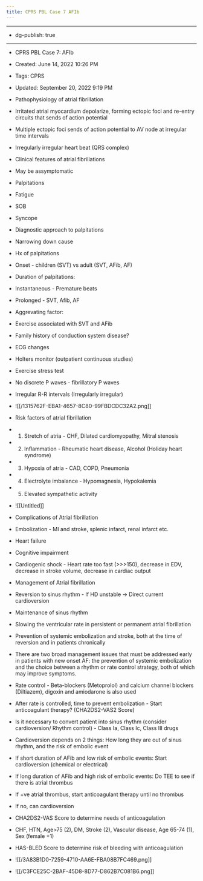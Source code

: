 ```yaml
---
title: CPRS PBL Case 7 AFIb
---
```


- --

- dg-publish: true

- --

- CPRS PBL Case 7: AFIb

- Created: June 14, 2022 10:26 PM

- Tags: CPRS

- Updated: September 20, 2022 9:19 PM

- Pathophysiology of atrial fibrillation

- Irritated atrial myocardium depolarize, forming ectopic foci and re-entry circuits that sends of action potential

- Multiple ectopic foci sends of action potential to AV node at irregular time intervals

- Irregularly irregular heart beat (QRS complex)

- Clinical features of atrial fibrillations

- May be assymptomatic

- Palpitations

- Fatigue

- SOB

- Syncope

- Diagnostic approach to palpitations

- Narrowing down cause

- Hx of palpitations

- Onset - children (SVT) vs adult (SVT, AFib, AF)

- Duration of palpitations:

- Instantaneous - Premature beats

- Prolonged - SVT, Afib, AF

- Aggrevating factor:

- Exercise associated with SVT and AFib

- Family history of conduction system disease?

- ECG changes

- Holters monitor (outpatient continuous studies)

- Exercise stress test

- No discrete P waves - fibrillatory P waves

- Irregular R-R intervals (Irregularly irregular)

- ![[/1315762F-EBA1-4657-8C80-99FBDCDC32A2.png]]

- Risk factors of atrial fibrillation

- 1. Stretch of atria - CHF, Dilated cardiomyopathy, Mitral stenosis

- 2. Inflammation - Rheumatic heart disease, Alcohol (Holiday heart syndrome)

- 3. Hypoxia of atria - CAD, COPD, Pneumonia

- 4. Electrolyte imbalance - Hypomagnesia, Hypokalemia

- 5. Elevated sympathetic activity

- ![[Untitled]]

- Complications of Atrial fibrillation

- Embolization - MI and stroke, splenic infarct, renal infarct etc.

- Heart failure

- Cognitive impairment

- Cardiogenic shock - Heart rate too fast (>>>150), decrease in EDV, decrease in stroke volume, decrease in cardiac output

- Management of Atrial fibrillation

- Reversion to sinus rhythm - If HD unstable → Direct current cardioversion

- Maintenance of sinus rhythm

- Slowing the ventricular rate in persistent or permanent atrial fibrillation

- Prevention of systemic embolization and stroke, both at the time of reversion and in patients chronically

- There are two broad management issues that must be addressed early in patients with new onset AF: the prevention of systemic embolization and the choice between a rhythm or rate control strategy, both of which may improve symptoms.

- Rate control - Beta-blockers (Metoprolol) and calcium channel blockers (Diltiazem), digoxin and amiodarone is also used

- After rate is controlled, time to prevent embolization - Start anticoagulant therapy? (CHA2DS2-VAS2 Score)

- Is it necessary to convert patient into sinus rhythm (consider cardioversion/ Rhythm control) - Class Ia, Class Ic, Class III drugs

- Cardioversion depends on 2 things: How long they are out of sinus rhythm, and the risk of embolic event

- If short duration of AFib and low risk of embolic events: Start cardioversion (chemical or electrical)

- If long duration of AFib and high risk of embolic events: Do TEE to see if there is atrial thrombus

- If +ve atrial thrombus, start anticoagulant therapy until no thrombus

- If no, can cardioversion

- CHA2DS2-VAS Score to determine needs of anticoagulation

- CHF, HTN, Age>75 (2), DM, Stroke (2), Vascular disease, Age 65-74 (1), Sex (female +1)

- HAS-BLED Score to determine risk of bleeding with anticoagulation

- ![[/3A83B1D0-7259-4710-AA6E-FBA08B7FC469.png]]

- ![[/C3FCE25C-2BAF-45D8-8D77-D862B7C081B6.png]]
